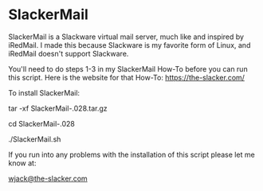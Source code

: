 # SlackerMail

SlackerMail is a Slackware virtual mail server, much like and inspired by iRedMail.
I made this because Slackware is my favorite form of Linux, and iRedMail doesn't 
support Slackware.

You'll need to do steps 1-3 in my SlackerMail How-To before you can run this script.
Here is the website for that How-To: https://the-slacker.com/

To install SlackerMail:

tar -xf SlackerMail-.028.tar.gz

cd SlackerMail-.028

./SlackerMail.sh

If you run into any problems with the installation of this script please let me know at:

wjack@the-slacker.com

